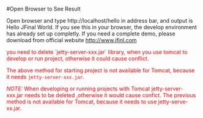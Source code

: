 #Open Browser to See Result

Open browser and type http://localhost/hello in address bar, and output is Hello JFinal World. If you see this in your browser, the develop environment has already set up completly.  If you need a complete demo, please download from official website http://www.jfinl.com


<font color="red">
you need to delete `jetty-server-xxx.jar` library, when you use tomcat to develop or run project, otherwise it could cause conflict. 

The above method for starting project is not available for Tomcat, because it needs `jetty-server-xxx.jar`.

*NOTE:* When developing or running projects with Tomcat
jetty-server-xxx.jar needs to be deleted ,otherwise it would cause confict.
The previous method is not available for Tomcat, because it needs to use  jetty-serve-xx.jar. </font>



